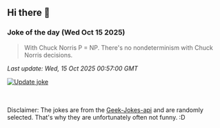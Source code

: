 ## Hi there 👋

### Joke of the day (Wed Oct 15 2025)
<!-- joke -->
>With Chuck Norris P = NP. There's no nondeterminism with Chuck Norris decisions.
<!-- /joke -->

*Last update: Wed, 15 Oct 2025 00:57:00 GMT*

[![Update joke](https://github.com/nclskfm/nclskfm/actions/workflows/joke.yml/badge.svg)](https://github.com/nclskfm/nclskfm/actions/workflows/joke.yml)

<br><br>
Disclaimer: The jokes are from the [Geek-Jokes-api](https://github.com/sameerkumar18/geek-joke-api) and are randomly selected. That's why they are unfortunately often not funny. :D
